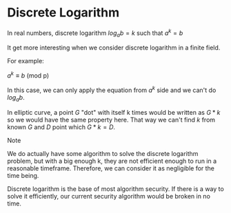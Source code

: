 # Discrete Logarithm

In real numbers, discrete logarithm $log_ab = k$ such that $a^k = b$

It get more interesting when we consider discrete logarithm in a finite field.

For example:

$a^k \equiv b$ (mod p)

In this case, we can only apply the equation from $a^k$ side and we can't do $log_ab$.

In elliptic curve, a point $G$ "dot" with itself k times would be written as $G * k$ so we would have the same property here. That way
we can't find $k$ from known $G$ and $D$ point which $G * k = D$.

> [!NOTE]
> We do actually have some algorithm to solve the discrete logarithm problem, but with a big enough k, they are not efficient enough to
> run in a reasonable timeframe. Therefore, we can consider it as negligible for the time being.

Discrete logarithm is the base of most algorithm security. If there is a way to solve it efficiently, our current security algorithm
would be broken in no time.
